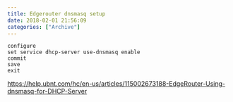 ```yaml
---
title: Edgerouter dnsmasq setup
date: 2018-02-01 21:56:09
categories: ["Archive"]
---
```


```
configure
set service dhcp-server use-dnsmasq enable 
commit
save
exit
```




https://help.ubnt.com/hc/en-us/articles/115002673188-EdgeRouter-Using-dnsmasq-for-DHCP-Server
